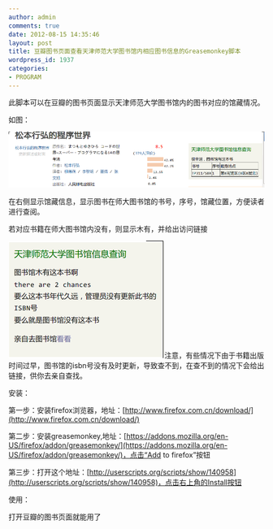 ```yaml
---
author: admin
comments: true
date: 2012-08-15 14:35:46
layout: post
title: 豆瓣图书页面查看天津师范大学图书馆内相应图书信息的Greasemonkey脚本
wordpress_id: 1937
categories:
- PROGRAM
---
```


此脚本可以在豆瓣的图书页面显示天津师范大学图书馆内的图书对应的馆藏情况。

如图：

[![](/media/images/2012-08-15-greasemonkey-douban_tjnu/tjnu.png)](/media/images/2012-08-15-greasemonkey-douban_tjnu/tjnu.png)

在右侧显示馆藏信息，显示图书在师大图书馆的书号，序号，馆藏位置，方便读者进行查阅。

若对应书籍在师大图书馆内没有，则显示木有，并给出访问链接

[![](/media/images/2012-08-15-greasemonkey-douban_tjnu/3.png)](/media/images/2012-08-15-greasemonkey-douban_tjnu/3.png)注意，有些情况下由于书籍出版时间过早，图书馆的isbn号没有及时更新，导致查不到，在查不到的情况下会给出链接，供你去亲自查找。

安装：

第一步：安装firefox浏览器，地址：[http://www.firefox.com.cn/download/](http://www.firefox.com.cn/download/)

第二步：安装greasemonkey,地址：[https://addons.mozilla.org/en-US/firefox/addon/greasemonkey/](https://addons.mozilla.org/en-US/firefox/addon/greasemonkey/)，点击“Add to firefox”按钮

第三步：打开这个地址：[http://userscripts.org/scripts/show/140958](http://userscripts.org/scripts/show/140958)，点击右上角的Install按钮

使用：

打开豆瓣的图书页面就能用了

